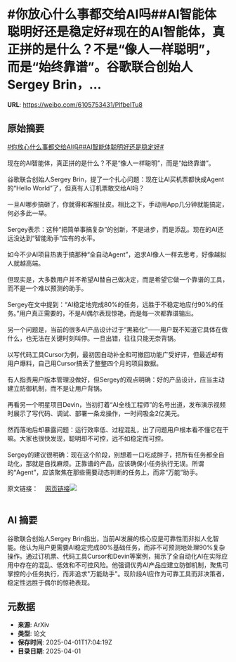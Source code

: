 # #你放心什么事都交给AI吗##AI智能体聪明好还是稳定好#现在的AI智能体，真正拼的是什么？不是“像人一样聪明”，而是“始终靠谱”。谷歌联合创始人Sergey Brin，...

**URL**: https://weibo.com/6105753431/PlfbelTu8

## 原始摘要

<a href="https://m.weibo.cn/search?containerid=231522type%3D1%26t%3D10%26q%3D%23%E4%BD%A0%E6%94%BE%E5%BF%83%E4%BB%80%E4%B9%88%E4%BA%8B%E9%83%BD%E4%BA%A4%E7%BB%99AI%E5%90%97%23&amp;extparam=%23%E4%BD%A0%E6%94%BE%E5%BF%83%E4%BB%80%E4%B9%88%E4%BA%8B%E9%83%BD%E4%BA%A4%E7%BB%99AI%E5%90%97%23" data-hide=""><span class="surl-text">#你放心什么事都交给AI吗#</span></a><a href="https://m.weibo.cn/search?containerid=231522type%3D1%26t%3D10%26q%3D%23AI%E6%99%BA%E8%83%BD%E4%BD%93%E8%81%AA%E6%98%8E%E5%A5%BD%E8%BF%98%E6%98%AF%E7%A8%B3%E5%AE%9A%E5%A5%BD%23&amp;extparam=%23AI%E6%99%BA%E8%83%BD%E4%BD%93%E8%81%AA%E6%98%8E%E5%A5%BD%E8%BF%98%E6%98%AF%E7%A8%B3%E5%AE%9A%E5%A5%BD%23" data-hide=""><span class="surl-text">#AI智能体聪明好还是稳定好#</span></a><br><br>现在的AI智能体，真正拼的是什么？不是“像人一样聪明”，而是“始终靠谱”。<br><br>谷歌联合创始人Sergey Brin，提了一个扎心问题：现在让AI买机票都快成Agent的“Hello World”了，但真有人订机票敢交给AI吗？<br><br>一旦AI哪步搞砸了，你就得和客服扯皮。相比之下，手动用App几分钟就能搞定，何必多此一举。<br><br>Sergey表示：这种“把简单事搞复杂”的创新，不是进步，而是添乱。现在的AI还远没达到“智能助手”应有的水平。<br><br>如今不少AI项目热衷于搞那种“全自动Agent”，追求AI像人一样去思考，好像越拟人就越高端。<br><br>但现实是，大多数用户并不希望AI替自己做决定，而是希望它做一个靠谱的工具，而不是一个难以预测的助手。<br><br>Sergey在文中提到：“AI稳定地完成80%的任务，远胜于不稳定地应付90%的任务。”用户真正需要的，不是AI偶尔表现惊艳，而是每一次都靠谱输出。<br><br>另一个问题是，当前的很多AI产品设计过于“黑箱化”——用户既不知道它具体在做什么，也无法在关键时刻叫停。一旦出错，往往只能无奈背锅。<br><br>以写代码工具Cursor为例，最初因自动补全和可撤回功能广受好评，但最近却有用户爆料，自己用Cursor搞丢了整整四个月的项目数据。<br><br>有人指责用户版本管理没做好，但Sergey的观点明确：好的产品设计，应当主动建立防御机制，而不是让用户背锅。<br><br>再看另一个明星项目Devin，当初打着“AI全栈工程师”的名号出道，发布演示视频时展示了写代码、调试、部署一条龙操作，一时间吸金2亿美元。<br><br>然而落地后却暴露问题：运行效率低、过程混乱，出了问题用户根本看不懂它在干嘛。大家也很快发现，聪明却不可控，远不如稳定而可控。<br><br>Sergey的建议很明确：现在这个阶段，别想着一口吃成胖子，把所有任务都全自动化，那就是自找麻烦。正靠谱的产品，应该确保小任务执行无误。所谓的“Agent”，应该聚焦在那些需要动态判断的任务上，而非“万能”助手。<br><br>原文链接：<a href="https://weibo.cn/sinaurl?u=https%3A%2F%2Fwww.sergey.fyi%2Farticles%2Freliability-vs-capability" data-hide=""><span class="url-icon"><img style="width: 1rem;height: 1rem" src="https://h5.sinaimg.cn/upload/2015/09/25/3/timeline_card_small_web_default.png" referrerpolicy="no-referrer"></span><span class="surl-text">网页链接</span></a><img style="" src="https://tvax4.sinaimg.cn/large/006Fd7o3gy1i01b2szy7hj313m18ywym.jpg" referrerpolicy="no-referrer"><br><br>

## AI 摘要

谷歌联合创始人Sergey Brin指出，当前AI发展的核心应是可靠性而非拟人化智能。他认为用户更需要AI稳定完成80%基础任务，而非不可预测地处理90%复杂操作。通过订机票、代码工具Cursor和Devin等案例，揭示了全自动化AI在实际应用中存在的混乱、低效和不可控风险。他强调优秀AI产品应建立防御机制，聚焦可掌控的小任务执行，而非追求"万能助手"。现阶段AI应作为可靠工具而非决策者，稳定性远胜于偶尔的惊艳表现。

## 元数据

- **来源**: ArXiv
- **类型**: 论文
- **保存时间**: 2025-04-01T17:04:19Z
- **目录日期**: 2025-04-01
